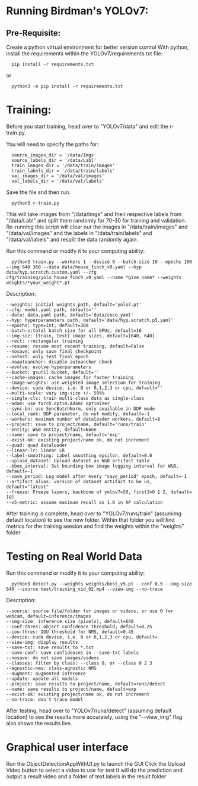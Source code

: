 # Running Birdman's YOLOv7:

## Pre-Requisite:
Create a python virtual environment for better version control
With python, install the requirements within the YOLOv7/requirements.txt file:

      pip install -r requirements.txt

or

      python3 -m pip install -r requirements.txt


# Training:

Before you start training, head over to "YOLOv7/data" and edit the r-train.py.

You will need to specify the paths for:

      source_images_dir = '/data/Imgs'
      source_labels_dir = '/data/Labl'
      train_images_dir = '/data/train/images'
      train_labels_dir = '/data/train/labels'
      val_images_dir = '/data/val/images'
      val_labels_dir = '/data/val/labels'


Save the file and then run:

      python3 r-train.py

This will take images from "/data/Imgs" and their respective labels from "/data/Labl" and split them randomly for 70-30 for training and validation. 
Re-running this script will clear our the images in "/data/train/images" and "/data/val/images" and the labels in "/data/train/labels" and "/data/val/labels" and resplit the data randomly again.

Run this command or modify it to your computing ability:

      python3 train.py --workers 1 --device 0 --batch-size 10 --epochs 100 --img 640 360 --data data/house_finch_v0.yaml --hyp data/hyp.scratch.custom.yaml --cfg cfg/training/yolo_house_finch_v0.yaml --name *give_name* --weights weights/*your_weight*.pt

Description:

    --weights: initial weights path, default='yolo7.pt'
    --cfg: model.yaml path, default=''
    --data: data.yaml path, default='data/coco.yaml'
    --hyp: hyperparameters path, default='data/hyp.scratch.p5.yaml'
    --epochs: type=int, default=300
    --batch-s:total batch size for all GPUs, default=16
    --img-siz: [train, test] image sizes, default=[640, 640]
    --rect: :rectangular training
    --resume: resume most recent training, default=False
    --nosave: only save final checkpoint
    --notest: only test final epoch
    --noautoanchor: disable autoanchor check
    --evolve: evolve hyperparameters
    --bucket: gsutil bucket, default=''
    --cache-images: cache images for faster training
    --image-weights: use weighted image selection for training
    --device: cuda device, i.e. 0 or 0,1,2,3 or cpu, default=''
    --multi-scale: vary img-size +/- 50%%
    --single-cls: train multi-class data as single-class
    --adam: use torch.optim.Adam( optimizer
    --sync-bn: use SyncBatchNorm, only available in DDP mode
    --local_rank: DDP parameter, do not modify, default=-1
    --workers: maximum number of dataloader workers, default=8
    --project: save to project/name, default='runs/train'
    --entity: W&B entity, default=None
    --name: save to project/name, default='exp'
    --exist-ok: existing project/name ok, do not increment
    --quad: quad dataloader
    --linear-lr: linear LR
    --label-smoothing: Label smoothing epsilon, default=0.0
    --upload_dataset: Upload dataset as W&B artifact table
    --bbox_interval: Set bounding-box image logging interval for W&B, default=-1
    --save_period: Log model after every "save_period" epoch, default=-1
    --artifact_alias: version of dataset artifact to be us, default="latest"
    --freeze: Freeze layers, backbone of yolov7=50, first3=0 1 2, default=[0]
    --v5-metric: assume maximum recall as 1.0 in AP calculation



After training is complete, head over to "YOLOv7/runs/train" (assumimg default location) to see the new folder. Within that folder you will find metrics for the training seesion and find the weights within the "weights" folder.

# Testing on Real World Data

Run this command or modify it to your computing ability:

      python3 detect.py --weights weights/best_v5.pt --conf 0.5 --img-size 640 --source test/training_vid_02.mp4 --view-img --no-trace

Description:

    --source: source file/folder for images or videos, or use 0 for webcam, default=inference/images
    --img-size: inference size (pixels), default=640
    --conf-thres: object confidence threshold, default=0.25
    --iou-thres: IOU threshold for NMS, default=0.45
    --device: cuda device, i.e. 0 or 0,1,2,3 or cpu, default=
    --view-img: display results
    --save-txt: save results to *.txt
    --save-conf: save confidences in --save-txt labels
    --nosave: do not save images/videos
    --classes: filter by class: --class 0, or --class 0 2 3
    --agnostic-nms: class-agnostic NMS
    --augment: augmented inference
    --update: update all models
    --project: save results to project/name, default=runs/detect
    --name: save results to project/name, default=exp
    --exist-ok: existing project/name ok, do not increment
    --no-trace: don`t trace model

After testing, head over to "YOLOv7/runs/detect" (assuming default location) to see the results more accurately, using the "--view_img" flag also shows the results live. 
# Graphical user interface
Run the ObjectDetectionAppWithUI.py to launch the GUI
Click the Upload Video button to select a video to use for test
It will do the prediction and output a result video and a folder of text labels in the result folder
